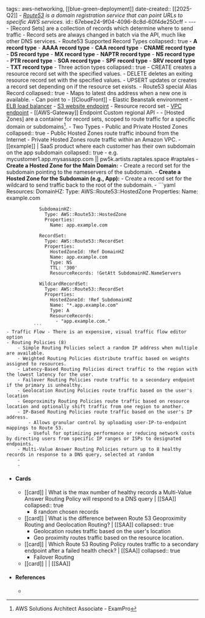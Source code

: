 tags:: aws-networking, [[blue-green-deployment]]
date-created:: [[2025-Q2]]
	- *[Route53](aws-route-53) is a domain registration service that can point URLs to specific AWS services.*
	  id:: 67ebee24-9f04-4096-8c8d-60f4de250cff
	- ---
	- [Record Sets] are a collection of records which determine where to send traffic
		- Record sets are always changed in batch via the API, much like other DNS services.
		- Route53 Supported Record Types
		  collapsed:: true
			- **A record type**
			- **AAAA record type**
			- **CAA record type**
			- **CNAME record type**
			- **DS record type**
			- **MX record type**
			- **NAPTR record type**
			- **NS record type**
			- **PTR record type**
			- **SOA record type**
			- **SPF record type**
			- **SRV record type**
			- **TXT record type**
		- Three action types
		  collapsed:: true
			- CREATE creates a resource record set with the specified values.
			- DELETE deletes an exiting resource record set with the specified values.
			- UPSERT  updates or creates a record set depending on if the resource set exists.
		- Route53 special Alias Record
		  collapsed:: true
			- Maps to latest dns address when a new one is available.
			- Can point to
				- [[CloudFront]]
				- Elastic Beanstalk environment
				- [ELB load balancer]([[AWS-ELB]])
				- [S3 website endpoint]([[S3-Websites]])
				- Resource record set
				- [VPC endpoint]([[AWS-VPC-Endpoint]])
				- [[AWS-Gateway]] Endpoint Custom regional API
				-
	- [Hosted Zones] are a container for record sets, scoped to route traffic for a specific domain or subdomains[^1].
		- Two Types - Public and Private Hosted Zones
		  collapsed:: true
			- Public Hosted Zones route traffic inbound from the Internet
			- Private Hosted Zones route traffic within an Amazon VPC.
		- [[example]] | SaaS product where each customer has their own subdomain on the app subdomain
		  collapsed:: true
			- e.g. mycustomer1.app.mysassapp.com || pw5k.artists.raptales.space #raptales
			- **Create a Hosted Zone for the Main Domain:**
				- Create a record set for the subdomain pointing to the nameservers of the subdomain.
			- **Create a Hosted Zone for the Subdomain (e.g., App):**
				- Create a record set for the wildcard to send traffic back to the root of the subdomain.
			- ```yaml
			  Resources:
			    DomainHZ:
			      Type: AWS::Route53::HostedZone
			      Properties:
			        Name: example.com
			  
			    SubdomainHZ:
			      Type: AWS::Route53::HostedZone
			      Properties:
			        Name: app.example.com
			  
			    RecordSet:
			      Type: AWS::Route53::RecordSet
			      Properties:
			        HostedZoneId: !Ref DomainHZ
			        Name: app.example.com
			        Type: NS
			        TTL: '300'
			        ResourceRecords: !GetAtt SubdomainHZ.NameServers
			  
			    WildcardRecordSet:
			      Type: AWS::Route53::RecordSet
			      Properties:
			        HostedZoneId: !Ref SubdomainHZ
			        Name: "*.app.example.com"
			        Type: A
			        ResourceRecords:
			          - "app.example.com."
			  ```
	- Traffic Flow - There is an expensive, visual traffic flow editor option
	- Routing Policies (8)
		- Simple Routing Policies select a random IP address when multiple are available.
		- Weighted Routing Policies distribute traffic based on weights assigned to resources.
		- Latency-Based Routing Policies direct traffic to the region with the lowest latency for the user.
		- Failover Routing Policies route traffic to a secondary endpoint if the primary is unhealthy.
		- Geolocation Routing Policies route traffic based on the user's location
		- Geoproximity Routing Policies route traffic based on resource location and optionally shift traffic from one region to another.
		- IP-Based Routing Policies route traffic based on the user's IP address.
			- Allows granular control by uploading user-IP-to-endpoint mappings to Route 53.
			- Useful for optimizing performance or reducing network costs by directing users from specific IP ranges or ISPs to designated endpoints.
		- Multi-Value Answer Routing Policies return up to 8 healthy records in response to a DNS query, selected at random
		-
		-
- #### Cards
	- [[card]] | What is the max number of healthy records a Multi-Value Answer Routing Policy will respond to a DNS query | [[SAA]]
	  collapsed:: true
		- 8 random chosen records
	- [[card]] | What is the difference between Route 53 Geoproximity Routing and Geolocation Routing? | [[SAA]]
	  collapsed:: true
		- Geolocation routes traffic based on the user's location
		- Geo proximity routes traffic based on the resource location.
	- [[card]] | Which Route 53 Routing Policy routes traffic to a secondary endpoint after a failed health check? | [[SAA]]
	  collapsed:: true
		- Failover Routing
	- [[card]] |  | [[SAA]]
- #### References
	- [^1]: AWS Solutions Architect Associate - ExamPro